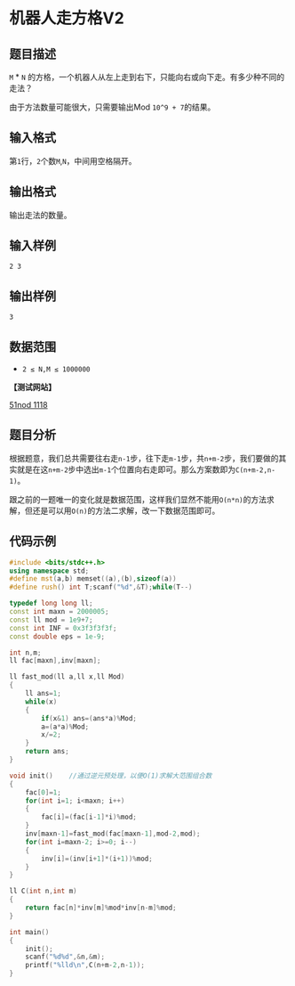# 机器人走方格V2


## 题目描述

`M` * `N` 的方格，一个机器人从左上走到右下，只能向右或向下走。有多少种不同的走法？

由于方法数量可能很大，只需要输出Mod `10^9 + 7`的结果。

## 输入格式

第`1`行，`2`个数`M`,`N`，中间用空格隔开。


## 输出格式

输出走法的数量。

## 输入样例

    2 3

## 输出样例

    3
 
    
## 数据范围
- `2 ≤ N,M ≤ 1000000`

**【测试网站】**

[51nod 1118](https://www.51nod.com/Challenge/Problem.html#!#problemId=1118) 

## 题目分析

  根据题意，我们总共需要往右走`n-1`步，往下走`m-1`步，共`n+m-2`步，我们要做的其实就是在这`n+m-2`步中选出`m-1`个位置向右走即可。那么方案数即为`C(n+m-2,n-1)`。
  
  跟之前的一题唯一的变化就是数据范围，这样我们显然不能用`O(n*n)`的方法求解，但还是可以用`O(n)`的方法二求解，改一下数据范围即可。

## 代码示例

```c++
#include <bits/stdc++.h>
using namespace std;
#define mst(a,b) memset((a),(b),sizeof(a))
#define rush() int T;scanf("%d",&T);while(T--)

typedef long long ll;
const int maxn = 2000005;
const ll mod = 1e9+7;
const int INF = 0x3f3f3f3f;
const double eps = 1e-9;

int n,m;
ll fac[maxn],inv[maxn];

ll fast_mod(ll a,ll x,ll Mod)
{
    ll ans=1;
    while(x)
    {
        if(x&1) ans=(ans*a)%Mod;
        a=(a*a)%Mod;
        x/=2;
    }
    return ans;
}

void init()    //通过逆元预处理，以便O(1)求解大范围组合数
{
    fac[0]=1;
    for(int i=1; i<maxn; i++)
    {
        fac[i]=(fac[i-1]*i)%mod;
    }
    inv[maxn-1]=fast_mod(fac[maxn-1],mod-2,mod);
    for(int i=maxn-2; i>=0; i--)
    {
        inv[i]=(inv[i+1]*(i+1))%mod;
    }
}

ll C(int n,int m)
{
    return fac[n]*inv[m]%mod*inv[n-m]%mod;
}

int main()
{
    init();
    scanf("%d%d",&n,&m);
    printf("%lld\n",C(n+m-2,n-1));
}

```
   
   
   
